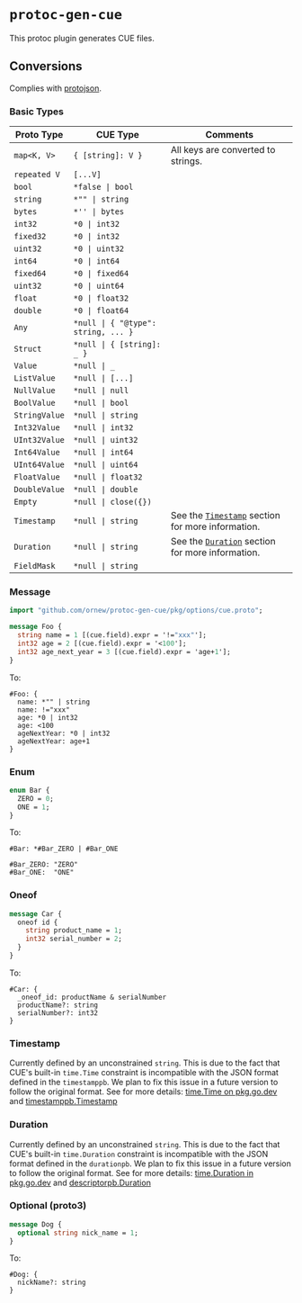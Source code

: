 # `protoc-gen-cue`

This protoc plugin generates CUE files.

## Conversions

Complies with [protojson](https://protobuf.dev/programming-guides/proto3/#json).

### Basic Types

| Proto Type      | CUE Type                            | Comments                           |
|-----------------|-------------------------------------|------------------------------------|
| `map<K, V>`     | `{ [string]: V }`                   | All keys are converted to strings. |
| `repeated V`    | `[...V]`                            |                                    |
| `bool`          | `*false \| bool`                    |                                    |
| `string`        | `*"" \| string`                     |                                    |
| `bytes`         | `*'' \| bytes`                      |                                    |
| `int32`         | `*0 \| int32`                       |                                    |
| `fixed32`       | `*0 \| int32`                       |                                    |
| `uint32`        | `*0 \| uint32`                      |                                    |
| `int64`         | `*0 \| int64`                       |                                    |
| `fixed64`       | `*0 \| fixed64`                     |                                    |
| `uint32`        | `*0 \| uint64`                      |                                    |
| `float`         | `*0 \| float32`                     |                                    |
| `double`        | `*0 \| float64`                     |                                    |
| `Any`           | `*null \| { "@type": string, ... }` |                                    |
| `Struct`        | `*null \| { [string]: _ }`          |                                    |
| `Value`         | `*null \| _`                        |                                    |
| `ListValue`     | `*null \| [...]`                    |                                    |
| `NullValue`     | `*null \| null`                     |                                    |
| `BoolValue`     | `*null \| bool`                     |                                    |
| `StringValue`   | `*null \| string`                   |                                    |
| `Int32Value`    | `*null \| int32`                    |                                    |
| `UInt32Value`   | `*null \| uint32`                   |                                    |
| `Int64Value`    | `*null \| int64`                    |                                    |
| `UInt64Value`   | `*null \| uint64`                   |                                    |
| `FloatValue`    | `*null \| float32`                  |                                    |
| `DoubleValue`   | `*null \| double`                   |                                    |
| `Empty`         | `*null \| close({})`                |                                    |
| `Timestamp`     | `*null \| string`                   | See the [`Timestamp`](#timestamp) section for more information. |
| `Duration`      | `*null \| string`                   | See the [`Duration`](#duration) section for more information. |
| `FieldMask`     | `*null \| string`                   |                                    |

### Message

```proto
import "github.com/ornew/protoc-gen-cue/pkg/options/cue.proto";

message Foo {
  string name = 1 [(cue.field).expr = '!="xxx"'];
  int32 age = 2 [(cue.field).expr = '<100'];
  int32 age_next_year = 3 [(cue.field).expr = 'age+1'];
}
```

To:

```cue
#Foo: {
  name: *"" | string
  name: !="xxx"
  age: *0 | int32
  age: <100
  ageNextYear: *0 | int32
  ageNextYear: age+1
}
```

### Enum

```proto
enum Bar {
  ZERO = 0;
  ONE = 1;
}
```

To:

```cue
#Bar: *#Bar_ZERO | #Bar_ONE

#Bar_ZERO: "ZERO"
#Bar_ONE:  "ONE"
```

### Oneof

```proto
message Car {
  oneof id {
    string product_name = 1;
    int32 serial_number = 2;
  }
}
```

To:

```cue
#Car: {
  _oneof_id: productName & serialNumber
  productName?: string
  serialNumber?: int32
}
```

### Timestamp

Currently defined by an unconstrained `string`. This is due to the fact that CUE's built-in `time.Time` constraint is incompatible with the JSON format defined in the `timestamppb`. We plan to fix this issue in a future version to follow the original format. See for more details: [time.Time on pkg.go.dev](https://pkg.go.dev/cuelang.org/go@v0.5.0/pkg/time#Time) and [timestamppb.Timestamp](https://pkg.go.dev/google.golang.org/protobuf@v1.31.0/types/known/timestamppb#hdr-JSON_Mapping)

### Duration

Currently defined by an unconstrained `string`. This is due to the fact that CUE's built-in `time.Duration` constraint is incompatible with the JSON format defined in the `durationpb`. We plan to fix this issue in a future version to follow the original format. See for more details: [time.Duration in pkg.go.dev](https://pkg.go.dev/cuelang.org/go@v0.5.0/pkg/time#Duration) and [descriptorpb.Duration](https://pkg.go.dev/google.golang.org/protobuf/types/known/durationpb#hdr-JSON_Mapping)

### Optional (proto3)

```proto
message Dog {
  optional string nick_name = 1;
}
```

To:

```cue
#Dog: {
  nickName?: string
}
```
